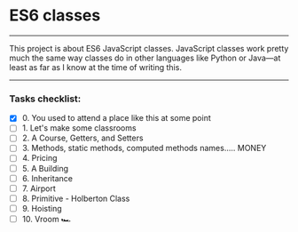 # ES6 classes

---

This project is about ES6 JavaScript classes. JavaScript classes work pretty much
the same way classes do in other languages like Python or Java—at least as far
as I know at the time of writing this.

---

### Tasks checklist:
[//]: # ("​" comes before every number because otherwise, the
numbers will be formatted like "i, ii, iii, iv, etc." instead
of "1, 2, 3, 4, etc.". "​" is a zero-width space)
- [X] ​0. You used to attend a place like this at some point
- [ ] ​1. Let's make some classrooms
- [ ] ​2. A Course, Getters, and Setters
- [ ] ​3. Methods, static methods, computed methods names..... MONEY
- [ ] ​4. Pricing
- [ ] ​5. A Building
- [ ] ​6. Inheritance
- [ ] ​7. Airport
- [ ] ​8. Primitive - Holberton Class
- [ ] ​9. Hoisting
- [ ] ​10. Vroom 🏎️
